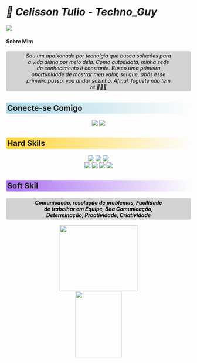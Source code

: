 <h1 style ="font-style: italic">🎌 Celisson Tulio - Techno_Guy</h1>

![](https://komarev.com/ghpvc/?username=TechnoGuy28)

<h4>Sobre Mim</h4>
<div align = center style= "background-color:lightgrey; color:black; padding:4px; border-radius:4px">
  <h6 style="max-width: 80%; margin: auto; color:black">Sou um apaixonado por tecnolgia que busca soluções para a vida diária por meio dela. Como autodidata, minha sede de conhecimento é constante. Busco uma primeira oportunidade de mostrar meu valor, sei que, após esse primeiro passo, vou andar sozinho. Afinal, foguete não tem ré 🚀🚀🚀</h6>
</div>

<h2 style= "background:linear-gradient(to right, lightblue, transparent); padding: 3px; border-radius:4px">Conecte-se Comigo</h2>

<div align = center>
    <a href="https://www.linkedin.com/in/celisson-tulio-a87926290/"><img src= "https://img.shields.io/badge/LinkedIn-blue?style=for-the-badge&logo=linkedin&logoColor="></a>
    <a href="https://github.com/TechnoGuy28/"><img src= "https://img.shields.io/badge/GitHub-FFD43B?style=for-the-badge&logo=GIthub&logoColor=black"/></a>
</div>

<h2 style= "background:linear-gradient(to right, #FFD43B, transparent); padding: 3px; border-radius:4px">Hard Skils</h2>

<div align = center>
    <img src= "https://img.shields.io/badge/.NET-6e13dd?style=for-the-badge&logo=.NET&logoColor=">
  <img src= "https://img.shields.io/badge/JavaScript-323330?style=for-the-badge&logo=javascript&logoColor=F7DF1E">
  <img src= "https://img.shields.io/badge/Csharp-aa73f0?style=for-the-badge&logo=c#&logoColor="><br>
  <img src= "https://img.shields.io/badge/CSS3-2862e9?style=for-the-badge&logo=css3&logoColor=white">
    <img src= "https://img.shields.io/badge/HTML5-e96227?style=for-the-badge&logo=html5&logoColor=white">
    <img src= "https://img.shields.io/badge/git-5f5b5f?style=for-the-badge&logo=git&logoColor=">
    <img src= "https://img.shields.io/badge/GitHub-FFD43B?style=for-the-badge&logo=github&logoColor=black">
</div>

<h2 style= "background:linear-gradient(to right, #aa73f0, transparent); padding: 3px; border-radius:4px">Soft Skil </h2>

<div align = center style= "background-color:lightgrey; color:black; padding:4px; border-radius:4px; margin-bottom: 15px">
<h5 style="max-width: 70%; margin: auto; color:black">Comunicação, resolução de problemas,  Facilidade de trabalhar em Equipe, Boa Comunicação, Determinação, Proatividade, Criatividade</h5>
</div>

<div align = center>
  <img height="180em" width="65%" src="https://github-readme-stats.vercel.app/api?username=TechnoGUy28&show_icons=true&theme=dark&include_all_commits=true&count_private=true&cache_seconds=1800"/>
  <img height="180em" width="50%" src="https://github-readme-stats.vercel.app/api/top-langs/?username=TechnoGUy28&layout=compact&langs_count=7&theme=dark&cache_seconds=1800"/>